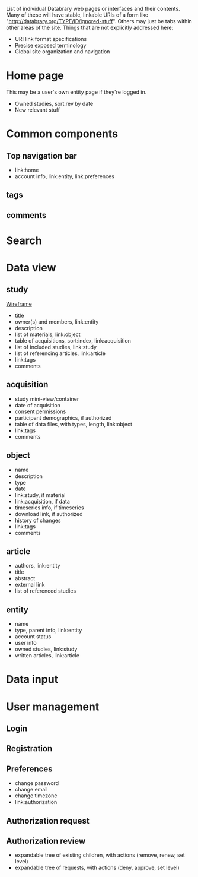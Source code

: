 List of individual Databrary web pages or interfaces and their contents.
Many of these will have stable, linkable URIs of a form like "http://databrary.org/TYPE/ID/ignored-stuff".
Others may just be tabs within other areas of the site.
Things that are not explicitly addressed here:
- URI link format specifications
- Precise exposed terminology
- Global site organization and navigation

# Home page

This may be a user's own entity page if they're logged in.

* Owned studies, sort:rev by date
* New relevant stuff

# Common components

## Top navigation bar

* link:home
* account info, link:entity, link:preferences

## tags

## comments

# Search

# Data view

## study

[Wireframe](study-public-view.png)

* title
* owner(s) and members, link:entity
* description
* list of materials, link:object
* table of acquisitions, sort:index, link:acquisition
* list of included studies, link:study
* list of referencing articles, link:article
* link:tags
* comments

## acquisition

* study mini-view/container
* date of acquisition
* consent permissions
* participant demographics, if authorized
* table of data files, with types, length, link:object
* link:tags
* comments

## object

* name
* description
* type
* date
* link:study, if material
* link:acquisition, if data
* timeseries info, if timeseries
* download link, if authorized
* history of changes
* link:tags
* comments

## article

* authors, link:entity
* title
* abstract
* external link
* list of referenced studies

## entity

* name
* type, parent info, link:entity
* account status
* user info
* owned studies, link:study
* written articles, link:article

# Data input

# User management

## Login

## Registration

## Preferences

* change password
* change email
* change timezone
* link:authorization

## Authorization request

## Authorization review

* expandable tree of existing children, with actions (remove, renew, set level)
* expandable tree of requests, with actions (deny, approve, set level)
